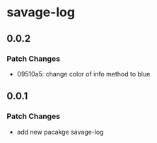 # savage-log

## 0.0.2

### Patch Changes

- 09510a5: change color of info method to blue

## 0.0.1

### Patch Changes

- add new pacakge savage-log
